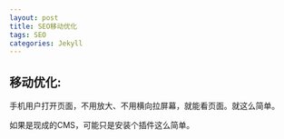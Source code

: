 ```yaml
---
layout: post
title: SEO移动优化　　
tags: SEO
categories: Jekyll
---
```



## 移动优化:

手机用户打开页面，不用放大、不用横向拉屏幕，就能看页面。就这么简单。



如果是现成的CMS，可能只是安装个插件这么简单。


